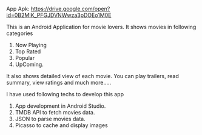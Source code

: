 App Apk: https://drive.google.com/open?id=0B2MIK_PFGJDVNWwza3pDOEo1M0E

This is an Android Application for movie lovers.
It shows movies in following categories

1) Now Playing 
2) Top Rated
3) Popular
4) UpComing.

It also shows detailed view of each movie. You can play trailers, read summary, view ratings and much more.....

I have used following techs to develop this app

1) App development in Android Studio.
2) TMDB API to fetch movies data.
3) JSON to parse movies data.
4) Picasso to cache and display images
